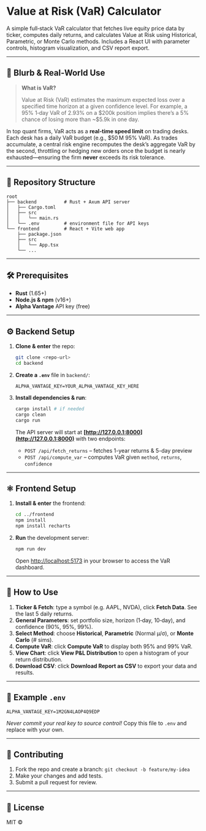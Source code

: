 # Value at Risk (VaR) Calculator

A simple full‑stack VaR calculator that fetches live equity price data by ticker, computes daily returns, and calculates Value at Risk using Historical, Parametric, or Monte Carlo methods. Includes a React UI with parameter controls, histogram visualization, and CSV report export.

---

## 🚀 Blurb & Real‑World Use

> **What is VaR?**
>
> Value at Risk (VaR) estimates the maximum expected loss over a specified time horizon at a given confidence level. For example, a 95% 1‑day VaR of 2.93% on a \$200k position implies there’s a 5% chance of losing more than \~\$5.9k in one day.

In top quant firms, VaR acts as a **real‑time speed limit** on trading desks. Each desk has a daily VaR budget (e.g., \$50 M 95% VaR). As trades accumulate, a central risk engine recomputes the desk’s aggregate VaR by the second, throttling or hedging new orders once the budget is nearly exhausted—ensuring the firm **never** exceeds its risk tolerance.

---

## 📁 Repository Structure

```
root
├── backend          # Rust + Axum API server
│   ├── Cargo.toml
│   ├── src
│   │   └── main.rs
│   └── .env         # environment file for API keys
└── frontend         # React + Vite web app
    ├── package.json
    ├── src
    │   └── App.tsx
    └── ...
```

---

## 🛠️ Prerequisites

* **Rust** (1.65+)
* **Node.js & npm** (v16+)
* **Alpha Vantage** API key (free)

---

## ⚙️ Backend Setup

1. **Clone & enter** the repo:

   ```bash
   git clone <repo-url>
   cd backend
   ```

2. **Create a `.env`** file in `backend/`:

   ```dotenv
   ALPHA_VANTAGE_KEY=YOUR_ALPHA_VANTAGE_KEY_HERE
   ```

3. **Install dependencies & run**:

   ```bash
   cargo install # if needed
   cargo clean
   cargo run
   ```

   The API server will start at **[http://127.0.0.1:8000](http://127.0.0.1:8000)** with two endpoints:

   * `POST /api/fetch_returns` – fetches 1-year returns & 5-day preview
   * `POST /api/compute_var` – computes VaR given `method`, `returns`, `confidence`

---

## ⚛️ Frontend Setup

1. **Install & enter** the frontend:

   ```bash
   cd ../frontend
   npm install
   npm install recharts
   ```

2. **Run** the development server:

   ```bash
   npm run dev
   ```

   Open [http://localhost:5173](http://localhost:5173) in your browser to access the VaR dashboard.

---

## 🎨 How to Use

1. **Ticker & Fetch**: type a symbol (e.g. AAPL, NVDA), click **Fetch Data**. See the last 5 daily returns.
2. **General Parameters**: set portfolio size, horizon (1‑day, 10‑day), and confidence (90%, 95%, 99%).
3. **Select Method**: choose **Historical**, **Parametric** (Normal µ/σ), or **Monte Carlo** (# sims).
4. **Compute VaR**: click **Compute VaR** to display both 95% and 99% VaR.
5. **View Chart**: click **View P\&L Distribution** to open a histogram of your return distribution.
6. **Download CSV**: click **Download Report as CSV** to export your data and results.

---

## 📄 Example `.env`

```dotenv
ALPHA_VANTAGE_KEY=1M2GN4LAOP4Q9EDP
```

*Never commit your real key to source control!* Copy this file to `.env` and replace with your own.

---

## 🤝 Contributing

1. Fork the repo and create a branch: `git checkout -b feature/my-idea`
2. Make your changes and add tests.
3. Submit a pull request for review.

---

## 📜 License

MIT © 
